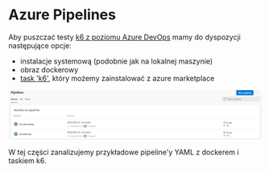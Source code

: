 # Azure Pipelines

Aby puszczać testy [k6 z poziomu Azure DevOps](https://k6.io/blog/integrating-load-testing-with-azure-pipelines/#:~:text=k6%20is%20a%20free%20and,APIs%2C%20microservices%2C%20and%20websites.&text=It%20can%20be%20used%20to,configured%20through%20code%20and%20markup.
) mamy do dyspozycji następujące opcje:
- instalacje systemową (podobnie jak na lokalnej maszynie)
- obraz dockerowy
- [task 'k6'](https://marketplace.visualstudio.com/items?itemName=k6.k6-load-test
  ), który możemy zainstalować z azure marketplace

![pipelines](img/pipelines.png)

W tej części zanalizujemy przykładowe pipeline'y YAML z dockerem i taskiem k6.

